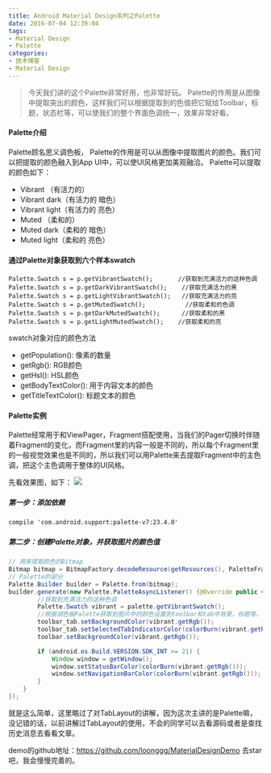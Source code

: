 ```yaml
---
title: Android Material Design系列之Palette
date: 2016-07-04 12:39:04
tags:
- Material Design
- Palette
categories: 
- 技术博客
- Material Design
---
```

>今天我们讲的这个Palette非常好用，也非常好玩。 Palette的作用是从图像中提取突出的颜色，这样我们可以根据提取到的色值把它赋给Toolbar，标题，状态栏等，可以使我们的整个界面色调统一，效果非常好看。

#### Palette介绍
Palette顾名思义调色板， Palette的作用是可以从图像中提取图片的颜色。我们可以把提取的颜色融入到App UI中，可以使UI风格更加美观融洽。
Palette可以提取的颜色如下：
* Vibrant （有活力的）
* Vibrant dark（有活力的 暗色）
* Vibrant light（有活力的 亮色）
* Muted （柔和的）
* Muted dark（柔和的 暗色）
* Muted light（柔和的 亮色）

<!--more-->
#### 通过Palette对象获取到六个样本swatch
```
Palette.Swatch s = p.getVibrantSwatch();       //获取到充满活力的这种色调
Palette.Swatch s = p.getDarkVibrantSwatch();    //获取充满活力的黑
Palette.Swatch s = p.getLightVibrantSwatch();   //获取充满活力的亮
Palette.Swatch s = p.getMutedSwatch();           //获取柔和的色调
Palette.Swatch s = p.getDarkMutedSwatch();      //获取柔和的黑
Palette.Swatch s = p.getLightMutedSwatch();    //获取柔和的亮
```
swatch对象对应的颜色方法
* getPopulation():   像素的数量
* getRgb():   RGB颜色
* getHsl():    HSL颜色
* getBodyTextColor():   用于内容文本的颜色
* getTitleTextColor():  标题文本的颜色

#### Palette实例
Palette经常用于和ViewPager，Fragment搭配使用，当我们的Pager切换时伴随着Fragment的变化，而Fragment里的内容一般是不同的，所以每个Fragment里的一般视觉效果也是不同的，所以我们可以用Palette来去提取Fragment中的主色调，把这个主色调用于整体的UI风格。

先看效果图，如下：
![](https://raw.githubusercontent.com/loonggg/MaterialDesignDemo/master/image/tmpdir__16_6_28_18_41_09.gif)
##### 第一步：添加依赖
```xml
compile 'com.android.support:palette-v7:23.4.0'
```

##### 第二步：创建Palette对象，并获取图片的颜色值
```java
// 用来提取颜色的Bitmap
Bitmap bitmap = BitmapFactory.decodeResource(getResources(), PaletteFragment.getBackgroundBitmapPosition(position));
// Palette的部分
Palette.Builder builder = Palette.from(bitmap);
builder.generate(new Palette.PaletteAsyncListener() {@Override public void onGenerated(Palette palette) {
        //获取到充满活力的这种色调
        Palette.Swatch vibrant = palette.getVibrantSwatch();
        //根据调色板Palette获取到图片中的颜色设置到toolbar和tab中背景，标题等，使整个UI界面颜色统一
        toolbar_tab.setBackgroundColor(vibrant.getRgb());
        toolbar_tab.setSelectedTabIndicatorColor(colorBurn(vibrant.getRgb()));
        toolbar.setBackgroundColor(vibrant.getRgb());

        if (android.os.Build.VERSION.SDK_INT >= 21) {
            Window window = getWindow();
            window.setStatusBarColor(colorBurn(vibrant.getRgb()));
            window.setNavigationBarColor(colorBurn(vibrant.getRgb()));
        }
    }
});
```
就是这么简单，这里略过了对TabLayout的讲解，因为这次主讲的是Palette嘛，没记错的话，以前讲解过TabLayout的使用，不会的同学可以去看源码或者是查找历史消息去看看文章。

demo的github地址：https://github.com/loonggg/MaterialDesignDemo 去star吧，我会慢慢完善的。


